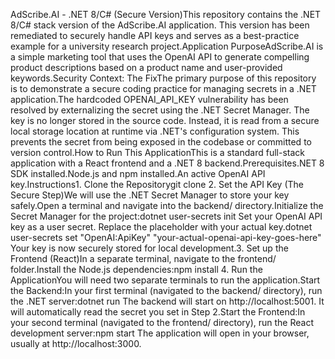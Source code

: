 AdScribe.AI - .NET 8/C# (Secure Version)This repository contains the .NET 8/C# stack version of the AdScribe.AI application. This version has been remediated to securely handle API keys and serves as a best-practice example for a university research project.Application PurposeAdScribe.AI is a simple marketing tool that uses the OpenAI API to generate compelling product descriptions based on a product name and user-provided keywords.Security Context: The FixThe primary purpose of this repository is to demonstrate a secure coding practice for managing secrets in a .NET application.The hardcoded OPENAI_API_KEY vulnerability has been resolved by externalizing the secret using the .NET Secret Manager. The key is no longer stored in the source code. Instead, it is read from a secure local storage location at runtime via .NET's configuration system. This prevents the secret from being exposed in the codebase or committed to version control.How to Run This ApplicationThis is a standard full-stack application with a React frontend and a .NET 8 backend.Prerequisites.NET 8 SDK installed.Node.js and npm installed.An active OpenAI API key.Instructions1. Clone the Repositorygit clone <your-repo-url>
2. Set the API Key (The Secure Step)We will use the .NET Secret Manager to store your key safely.Open a terminal and navigate into the backend/ directory.Initialize the Secret Manager for the project:dotnet user-secrets init
Set your OpenAI API key as a user secret. Replace the placeholder with your actual key.dotnet user-secrets set "OpenAI:ApiKey" "your-actual-openai-api-key-goes-here"
Your key is now securely stored for local development.3. Set up the Frontend (React)In a separate terminal, navigate to the frontend/ folder.Install the Node.js dependencies:npm install
4. Run the ApplicationYou will need two separate terminals to run the application.Start the Backend:In your first terminal (navigated to the backend/ directory), run the .NET server:dotnet run
The backend will start on http://localhost:5001. It will automatically read the secret you set in Step 2.Start the Frontend:In your second terminal (navigated to the frontend/ directory), run the React development server:npm start
The application will open in your browser, usually at http://localhost:3000.
